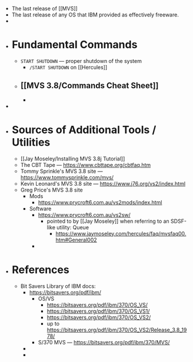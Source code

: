 - The last release of [[MVS]]
- The last release of any OS that IBM provided as effectively freeware.
-
- # Fundamental Commands
	- `START SHUTDOWN` — proper shutdown of the system
		- `/START SHUTDOWN` on [[Hercules]]
	- [[MVS 3.8/Commands Cheat Sheet]]
		-
		-
-
- # Sources of Additional Tools / Utilities
	- [[Jay Moseley/Installing MVS 3.8j Tutorial]]
	- The CBT Tape — https://www.cbttape.org/cbtfaq.htm
	- Tommy Sprinkle's MVS 3.8 site — https://www.tommysprinkle.com/mvs/
	- Kevin Leonard's MVS 3.8 site — https://www.j76.org/vs2/index.html
	- Greg Price's MVS 3.8 site
		- Mods
			- https://www.prycroft6.com.au/vs2mods/index.html
		- Software
			- https://www.prycroft6.com.au/vs2sw/
				- pointed to by [[Jay Moseley]] when referring to an SDSF-like utility: Queue
					- https://www.jaymoseley.com/hercules/faq/mvsfaq00.htm#General002
			-
- # References
	- Bit Savers Library of IBM docs:
		- https://bitsavers.org/pdf/ibm/
			- OS/VS
				- https://bitsavers.org/pdf/ibm/370/OS_VS/
				- https://bitsavers.org/pdf/ibm/370/OS_VS1/
				- https://bitsavers.org/pdf/ibm/370/OS_VS2/
				- up to https://bitsavers.org/pdf/ibm/370/OS_VS2/Release_3.8_1978/
			- S/370 MVS — https://bitsavers.org/pdf/ibm/370/MVS/
		-
		-